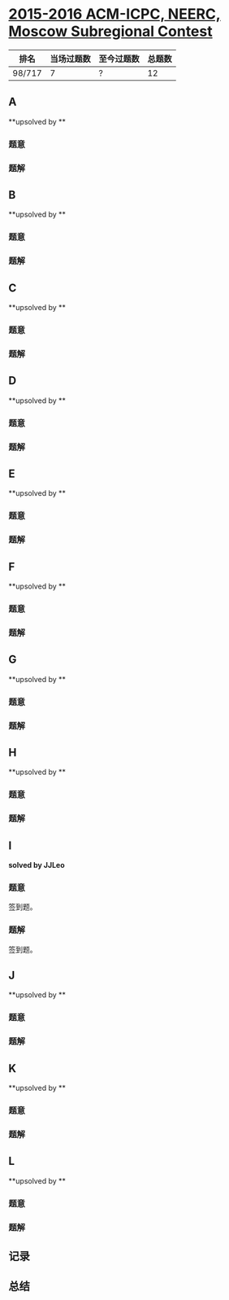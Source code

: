 # [2015-2016 ACM-ICPC, NEERC, Moscow Subregional Contest](https://codeforces.com/gym/100792)

| 排名   | 当场过题数 | 至今过题数 | 总题数 |
| ------ | ---------- | ---------- | ------ |
| 98/717 | 7          | ?          | 12     |

## **A**

**upsolved by **

### 题意



### 题解



## **B**

**upsolved by **

### 题意



### 题解



## **C**

**upsolved by **

### 题意



### 题解



## **D**

**upsolved by **

### 题意



### 题解



## **E**

**upsolved by **

### 题意



### 题解



## **F**

**upsolved by **

### 题意



### 题解



## **G**

**upsolved by **

### 题意



### 题解



## **H**

**upsolved by **

### 题意



### 题解



## **I**

**solved by JJLeo**

### 题意

签到题。

### 题解

签到题。

## **J**

**upsolved by **

### 题意



### 题解



## **K**

**upsolved by **

### 题意



### 题解



## **L**

**upsolved by **

### 题意



### 题解



## **记录**



## **总结**

